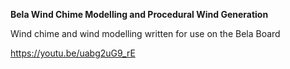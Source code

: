 **Bela Wind Chime Modelling and Procedural Wind Generation**

Wind chime and wind modelling written for use on the Bela Board

https://youtu.be/uabg2uG9_rE

